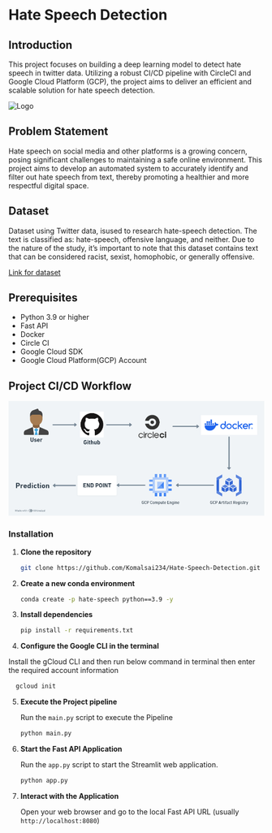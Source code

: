 # Hate Speech Detection

## Introduction

This project focuses on building a deep learning model to detect hate speech in twitter data. Utilizing a robust CI/CD pipeline with CircleCI and Google Cloud Platform (GCP), the project aims to deliver an efficient and scalable solution for hate speech detection.

![Logo](https://miro.medium.com/v2/resize:fit:1200/1*zV-Jl31NNcT6JBULRr2qjg.jpeg)

## Problem Statement
Hate speech on social media and other platforms is a growing concern, posing significant challenges to maintaining a safe online environment. This project aims to develop an automated system to accurately identify and filter out hate speech from text, thereby promoting a healthier and more respectful digital space.

## Dataset

Dataset using Twitter data, isused to research hate-speech detection. The text is classified as: hate-speech, offensive language, and neither. Due to the nature of the study, it’s important to note that this dataset contains text that can be considered racist, sexist, homophobic, or generally offensive.

[Link for dataset](https://drive.google.com/file/d/1Csf-4_Jb4MNmnEEw0eVDyMg-Xjr0l1CQ/view?usp=sharing)


## Prerequisites

- Python 3.9 or higher
- Fast API
- Docker
- Circle CI
- Google Cloud SDK
- Google Cloud Platform(GCP) Account

## Project CI/CD Workflow
![Project Workflow](workflow/main.png)

### Installation
1. **Clone the repository**
    ```bash
    git clone https://github.com/Komalsai234/Hate-Speech-Detection.git
    ```

2. **Create a new conda environment**
    ```bash
    conda create -p hate-speech python==3.9 -y
    ```

3. **Install dependencies**
    ```bash
    pip install -r requirements.txt
    ```
4. **Configure the Google CLI in the terminal**
    
Install the gCloud CLI and then run below command in terminal then enter the required account information
  ```bash
    gcloud init
```


5. **Execute the Project pipeline**

    Run the `main.py` script to execute the Pipeline
    ```bash
    python main.py
    ```

6. **Start the Fast API Application**
   
   Run the `app.py` script to start the Streamlit web application.

    ```bash
    python app.py
    ```
7. **Interact with the Application**

    Open your web browser and go to the local Fast API URL (usually `http://localhost:8080`)
